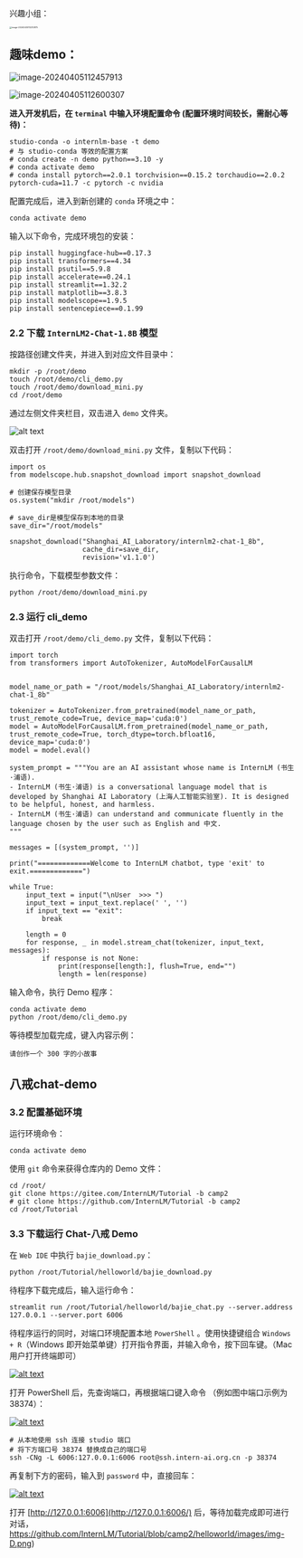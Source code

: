 兴趣小组：

<img src="notes.assets/image-20240405112212875.png" alt="image-20240405112212875" style="zoom:25%;" />

## 趣味demo：

![image-20240405112457913](notes.assets/image-20240405112457913.png)

![image-20240405112600307](notes.assets/image-20240405112600307.png)

**进入开发机后，在 `terminal` 中输入环境配置命令 (配置环境时间较长，需耐心等待)：**

```
studio-conda -o internlm-base -t demo
# 与 studio-conda 等效的配置方案
# conda create -n demo python==3.10 -y
# conda activate demo
# conda install pytorch==2.0.1 torchvision==0.15.2 torchaudio==2.0.2 pytorch-cuda=11.7 -c pytorch -c nvidia
```

配置完成后，进入到新创建的 `conda` 环境之中：

```
conda activate demo
```



输入以下命令，完成环境包的安装：

```
pip install huggingface-hub==0.17.3
pip install transformers==4.34 
pip install psutil==5.9.8
pip install accelerate==0.24.1
pip install streamlit==1.32.2 
pip install matplotlib==3.8.3 
pip install modelscope==1.9.5
pip install sentencepiece==0.1.99
```



### **2.2 下载 `InternLM2-Chat-1.8B` 模型**



按路径创建文件夹，并进入到对应文件目录中：

```
mkdir -p /root/demo
touch /root/demo/cli_demo.py
touch /root/demo/download_mini.py
cd /root/demo
```



通过左侧文件夹栏目，双击进入 `demo` 文件夹。

![alt text](https://github.com/InternLM/Tutorial/raw/camp2/helloworld/images/img-4.png)

双击打开 `/root/demo/download_mini.py` 文件，复制以下代码：

```
import os
from modelscope.hub.snapshot_download import snapshot_download

# 创建保存模型目录
os.system("mkdir /root/models")

# save_dir是模型保存到本地的目录
save_dir="/root/models"

snapshot_download("Shanghai_AI_Laboratory/internlm2-chat-1_8b", 
                  cache_dir=save_dir, 
                  revision='v1.1.0')
```



执行命令，下载模型参数文件：

```
python /root/demo/download_mini.py
```



### **2.3 运行 cli_demo**



双击打开 `/root/demo/cli_demo.py` 文件，复制以下代码：

```
import torch
from transformers import AutoTokenizer, AutoModelForCausalLM


model_name_or_path = "/root/models/Shanghai_AI_Laboratory/internlm2-chat-1_8b"

tokenizer = AutoTokenizer.from_pretrained(model_name_or_path, trust_remote_code=True, device_map='cuda:0')
model = AutoModelForCausalLM.from_pretrained(model_name_or_path, trust_remote_code=True, torch_dtype=torch.bfloat16, device_map='cuda:0')
model = model.eval()

system_prompt = """You are an AI assistant whose name is InternLM (书生·浦语).
- InternLM (书生·浦语) is a conversational language model that is developed by Shanghai AI Laboratory (上海人工智能实验室). It is designed to be helpful, honest, and harmless.
- InternLM (书生·浦语) can understand and communicate fluently in the language chosen by the user such as English and 中文.
"""

messages = [(system_prompt, '')]

print("=============Welcome to InternLM chatbot, type 'exit' to exit.=============")

while True:
    input_text = input("\nUser  >>> ")
    input_text = input_text.replace(' ', '')
    if input_text == "exit":
        break

    length = 0
    for response, _ in model.stream_chat(tokenizer, input_text, messages):
        if response is not None:
            print(response[length:], flush=True, end="")
            length = len(response)
```



输入命令，执行 Demo 程序：

```
conda activate demo
python /root/demo/cli_demo.py
```



等待模型加载完成，键入内容示例：

```
请创作一个 300 字的小故事
```



## 八戒chat-demo

### 3.2 **配置基础环境**



运行环境命令：

```
conda activate demo
```



使用 `git` 命令来获得仓库内的 Demo 文件：

```
cd /root/
git clone https://gitee.com/InternLM/Tutorial -b camp2
# git clone https://github.com/InternLM/Tutorial -b camp2
cd /root/Tutorial
```



### 3.3 **下载运行 Chat-八戒 Demo**



在 `Web IDE` 中执行 `bajie_download.py`：

```
python /root/Tutorial/helloworld/bajie_download.py
```



待程序下载完成后，输入运行命令：

```
streamlit run /root/Tutorial/helloworld/bajie_chat.py --server.address 127.0.0.1 --server.port 6006
```



待程序运行的同时，对端口环境配置本地 `PowerShell` 。使用快捷键组合 `Windows + R`（Windows 即开始菜单键）打开指令界面，并输入命令，按下回车键。（Mac 用户打开终端即可）

[![alt text](https://github.com/InternLM/Tutorial/raw/camp2/helloworld/images/img-8.png)](https://github.com/InternLM/Tutorial/blob/camp2/helloworld/images/img-8.png)

打开 PowerShell 后，先查询端口，再根据端口键入命令 （例如图中端口示例为 38374）：

[![alt text](https://github.com/InternLM/Tutorial/raw/camp2/helloworld/images/img-A.png)](https://github.com/InternLM/Tutorial/blob/camp2/helloworld/images/img-A.png)

```
# 从本地使用 ssh 连接 studio 端口
# 将下方端口号 38374 替换成自己的端口号
ssh -CNg -L 6006:127.0.0.1:6006 root@ssh.intern-ai.org.cn -p 38374
```



再复制下方的密码，输入到 `password` 中，直接回车：

[![alt text](https://github.com/InternLM/Tutorial/raw/camp2/helloworld/images/img-B.png)](https://github.com/InternLM/Tutorial/blob/camp2/helloworld/images/img-B.png)



打开 [http://127.0.0.1:6006](http://127.0.0.1:6006/) 后，等待加载完成即可进行对话，https://github.com/InternLM/Tutorial/blob/camp2/helloworld/images/img-D.png)